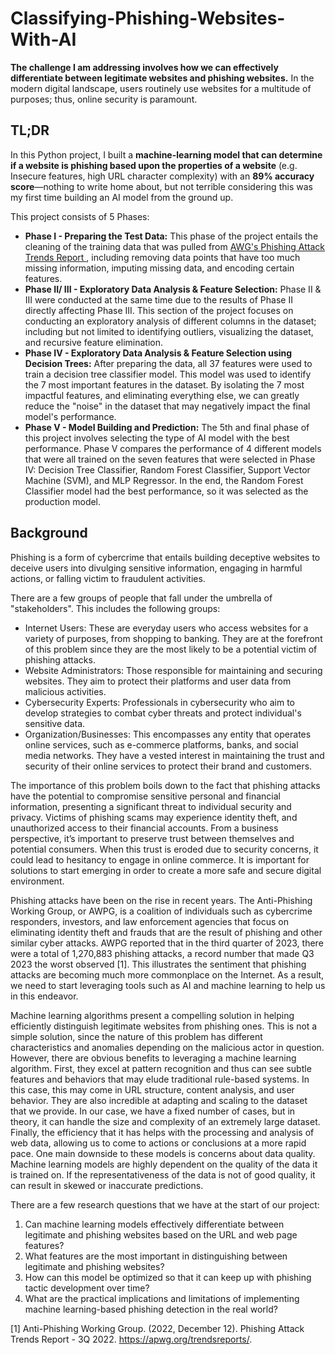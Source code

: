 # Classifying-Phishing-Websites-With-AI


**The challenge I am addressing involves how we can effectively differentiate between legitimate websites and phishing websites.** In the modern digital landscape, users routinely use websites for a multitude of purposes; thus, online security is paramount.

## TL;DR

In this Python project, I built a **machine-learning model that can determine if a website is phishing based upon the properties of a website** (e.g. Insecure features, high URL character complexity) with an **89% accuracy score**—nothing to write home about, but not terrible considering this was my first time building an AI model from the ground up. 

This project consists of 5 Phases:
 - **Phase I - Preparing the Test Data:** This phase of the project entails the cleaning of the training data that was pulled from <a href="https://apwg.org/trendsreports/"> AWG's Phishing Attack Trends Report </a>, including removing data points that have too much missing information, imputing missing data, and encoding certain features.
 - **Phase II/ III - Exploratory Data Analysis & Feature Selection:** Phase II & III were conducted at the same time due to the results of Phase II directly affecting Phase III. This section of the project focuses on conducting an exploratory analysis of different columns in the dataset; including but not limited to identifying outliers, visualizing the dataset, and recursive feature elimination.
 - **Phase IV - Exploratory Data Analysis & Feature Selection using Decision Trees:** After preparing the data, all 37 features were used to train a decision tree classifier model. This model was used to identify the 7 most important features in the dataset. By isolating the 7 most impactful features, and eliminating everything else, we can greatly reduce the "noise" in the dataset that may negatively impact the final model's performance.
 - **Phase V - Model Building and Prediction:** The 5th and final phase of this project involves selecting the type of AI model with the best performance. Phase V compares the performance of 4 different models that were all trained on the seven features that were selected in Phase IV: Decision Tree Classifier, Random Forest Classifier, Support Vector Machine (SVM), and MLP Regressor. In the end, the Random Forest Classifier model had the best performance, so it was selected as the production model.

## Background
Phishing is a form of cybercrime that entails building deceptive websites to deceive users into divulging sensitive information, engaging in harmful actions, or falling victim to fraudulent activities.

There are a few groups of people that fall under the umbrella of "stakeholders". This includes the following groups:

 - Internet Users: These are everyday users who access websites for a variety of purposes, from shopping to banking. They are at the forefront of this problem since they are the most likely to be a potential victim of phishing attacks.
 - Website Administrators: Those responsible for maintaining and securing websites. They aim to protect their platforms and user data from malicious activities.
 - Cybersecurity Experts: Professionals in cybersecurity who aim to develop strategies to combat cyber threats and protect individual's sensitive data.
 - Organization/Businesses: This encompasses any entity that operates online services, such as e-commerce platforms, banks, and social media networks. They have a vested interest in maintaining the trust and security of their online services to protect their brand and customers.

The importance of this problem boils down to the fact that phishing attacks have the potential to compromise sensitive personal and financial information, presenting a significant threat to individual security and privacy. Victims of phishing scams may experience identity theft, and unauthorized access to their financial accounts. From a business perspective, it’s important to preserve trust between themselves and potential consumers. When this trust is eroded due to security concerns, it could lead to hesitancy to engage in online commerce. It is important for solutions to start emerging in order to create a more safe and secure digital environment.

Phishing attacks have been on the rise in recent years. The Anti-Phishing Working Group, or AWPG, is a coalition of individuals such as cybercrime responders, investors, and law enforcement agencies that focus on eliminating identity theft and frauds that are the result of phishing and other similar cyber attacks. AWPG reported that in the third quarter of 2023, there were a total of 1,270,883 phishing attacks, a record number that made Q3 2023 the worst observed [1]. This illustrates the sentiment that phishing attacks are becoming much more commonplace on the Internet. As a result, we need to start leveraging tools such as AI and machine learning to help us in this endeavor.

Machine learning algorithms present a compelling solution in helping efficiently distinguish legitimate websites from phishing ones. This is not a simple solution, since the nature of this problem has different characteristics and anomalies depending on the malicious actor in question. However, there are obvious benefits to leveraging a machine learning algorithm. First, they excel at pattern recognition and thus can see subtle features and behaviors that may elude traditional rule-based systems. In this case, this may come in URL structure, content analysis, and user behavior. They are also incredible at adapting and scaling to the dataset that we provide. In our case, we have a fixed number of cases, but in theory, it can handle the size and complexity of an extremely large dataset. Finally, the efficiency that it has helps with the processing and analysis of web data, allowing us to come to actions or conclusions at a more rapid pace. One main downside to these models is concerns about data quality. Machine learning models are highly dependent on the quality of the data it is trained on. If the representativeness of the data is not of good quality, it can result in skewed or inaccurate predictions.

There are a few research questions that we have at the start of our project:

1. Can machine learning models effectively differentiate between legitimate and phishing websites based on the URL and web page features?
2. What features are the most important in distinguishing between legitimate and phishing websites?
3.  How can this model be optimized so that it can keep up with phishing tactic development over time?
4.   What are the practical implications and limitations of implementing machine learning-based phishing detection in the real world?

[1] Anti-Phishing Working Group. (2022, December 12). Phishing Attack Trends Report - 3Q 2022. https://apwg.org/trendsreports/.
